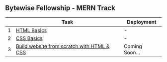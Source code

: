 ## Bytewise Fellowship - MERN Track

|     | Task                                                                                      | Deployment      |
| --- | ----------------------------------------------------------------------------------------- | --------------- |
| 1   | [HTML Basics](https://youtu.be/UB1O30fR-EE)                                               | -               |
| 2   | [CSS Basics](https://youtu.be/yfoY53QXEnI)                                                | -               |
| 3   | [Build website from scratch with HTML & CSS](https://www.youtube.com/watch?v=lvYnfMOUOJY) | Coming Soon... |
